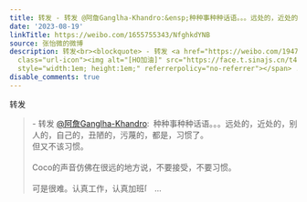 ```yaml
---
title: 转发 - 转发 @阿詹Ganglha-Khandro:&ensp;种种事种种话语。。。远处的，近处的，别人的，自己的，丑陋的，污蔑的，都是，习惯了。但又不该习惯。Coco的声音仿佛...
date: '2023-08-19'
linkTitle: https://weibo.com/1655755343/NfghkdYNB
source: 张怡微的微博
description: 转发<br><blockquote> - 转发 <a href="https://weibo.com/1947150945" target="_blank">@阿詹Ganglha-Khandro</a>: 种种事种种话语。。。远处的，近处的，别人的，自己的，丑陋的，污蔑的，都是，习惯了。<br>但又不该习惯。<br><br>Coco的声音仿佛在很远的地方说，不要接受，不要习惯。<br><br>可是很难。认真工作，认真加班<span
  class="url-icon"><img alt="[HO加油]" src="https://face.t.sinajs.cn/t4/appstyle/expression/ext/normal/30/2023_ComeonHO_org.png"
  style="width:1em; height:1em;" referrerpolicy="no-referrer"></span> ...
disable_comments: true
---
```

转发<br><blockquote> - 转发 <a href="https://weibo.com/1947150945" target="_blank">@阿詹Ganglha-Khandro</a>: 种种事种种话语。。。远处的，近处的，别人的，自己的，丑陋的，污蔑的，都是，习惯了。<br>但又不该习惯。<br><br>Coco的声音仿佛在很远的地方说，不要接受，不要习惯。<br><br>可是很难。认真工作，认真加班<span class="url-icon"><img alt="[HO加油]" src="https://face.t.sinajs.cn/t4/appstyle/expression/ext/normal/30/2023_ComeonHO_org.png" style="width:1em; height:1em;" referrerpolicy="no-referrer"></span> ...
